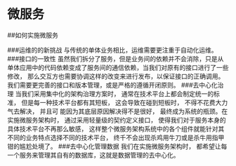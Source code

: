 # 微服务

##如何实施微服务

###运维的的新挑战
与传统的单体业务相比，运维需要更注重于自动化运维。
###接口的一致性
虽然我们拆分了服务，但是业务间的依赖并不会消除，只是从单体应用中的代码依赖变成了服务间的通信依赖，当我们对原有的接口进行了一些修改，
那么交互方也需要协调这样的改变来进行发布，以保证接口的正确调用。我们需要更完善的接口和版本管理，或是严格的遵循开闭原则。
###去中心化治理
当我们采用集中化的架构治理方案时， 通常在技术平台上都会制定统一的标准， 但是每一种技术平台都有其短板， 这会导致在碰到短板时， 不得不花费大力气去解决， 并且可
能因为其底层原因解决得不是很好， 最终成为系统的瓶颈。在实施微服务架构时， 通过采用轻量级的契约定义接口， 使得我们对于服务本身的具体技术平台不再那么敏感，
这样整个微服务架构系统中的各个组件就能针对其不同的业务特点选择不同的技术平台， 终千不会出现杀鸡用牛刀或是杀牛用指甲钳的尴尬处境了。
###去中心化管理数据
我们在实施微服务架构时， 都希望让每一个服务来管理其自有的数据库，这就是数据管理的去中心化。
